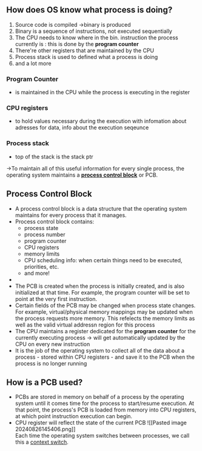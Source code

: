 ## How does OS know what process is doing?

1. Source code is compiled ->binary is produced 
2. Binary is a sequence of instructions, not executed sequentially 
3. The CPU needs to know where in the bin. instruction the process currently is : this is done by the **program counter** 
4. There're other registers that are maintained by the CPU
5. Process stack is used to defined what a process is doing 
6. and a lot more 
### Program Counter 

 - is maintained in the CPU while the process is executing in the register 
 
### CPU registers 
- to hold values necessary during the execution with infomation about adresses for data, info about the execution seqeunce 

### Process stack 

- top of the stack is the stack ptr 


->To maintain all of this useful information for every single process, the operating system maintains a [**process control block**](ProcessControlBlock.md) or PCB.


## Process Control Block

- A process control block is a data structure that the operating system maintains for every process that it manages.
- Process control block contains:
	- process state
	- process number
	- program counter
	- CPU registers
	- memory limits
	- CPU scheduling info: when certain things need to be executed, priorities, etc. 
	- and more!
- 
- The PCB is created when the process is initially created, and is also initialized at that time. For example, the program counter will be set to point at the very first instruction.
- Certain fields of the PCB may be changed when process state changes. For example, virtual/physical memory mappings may be updated when the process requests more memory. This refelects the memory limits as well as the valid virtual addressn region for this process 
- The CPU maintains a register dedicated for the **program counter** for the currently executing process -> will get automatically updated by the CPU on every new instruction
- It is the job of the operating system to collect all of the data about a process - stored within CPU registers - and save it to the PCB when the process is no longer running

## How is a PCB used? 

- PCBs are stored in memory on behalf of a process by the operating system until it comes time for the process to start/resume execution. At that point, the process's PCB is loaded from memory into CPU registers, at which point instruction execution can begin. 
- CPU register will reflect the state of the current PCB
![[Pasted image 20240826145406.png]]\
Each time the operating system switches between processes, we call this a [context switch](./Context_Switch).